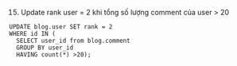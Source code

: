 
15. Update rank user = 2 khi tổng số lượng comment của user > 20

```mysql
UPDATE blog.user SET rank = 2 
WHERE id IN (
  SELECT user_id from blog.comment 
  GROUP BY user_id 
  HAVING count(*) >20);

```
